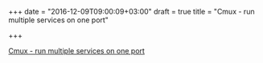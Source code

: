 +++
date = "2016-12-09T09:00:09+03:00"
draft = true
title = "Cmux - run multiple services on one port"

+++

<p><a href="https://open.dgraph.io/post/cmux">Cmux - run multiple services on one port</a></p>
